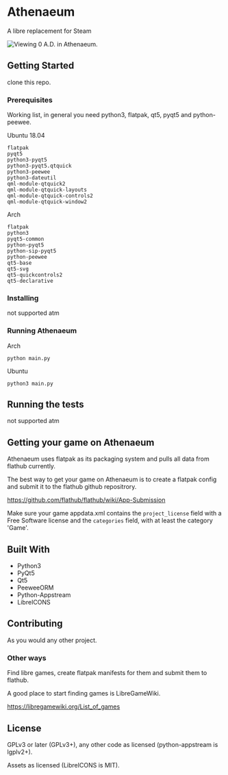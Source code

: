 # Athenaeum

A libre replacement for Steam

![Viewing 0 A.D. in Athenaeum.](https://matrix.org/_matrix/media/v1/download/matrix.org/AuGUNUQuBPRbnNDCTwCoovAQ)

## Getting Started

clone this repo.

### Prerequisites

Working list, in general you need python3, flatpak, qt5, pyqt5 and python-peewee.

Ubuntu 18.04

```
flatpak
pyqt5
python3-pyqt5
python3-pyqt5.qtquick
python3-peewee
python3-dateutil
qml-module-qtquick2
qml-module-qtquick-layouts
qml-module-qtquick-controls2
qml-module-qtquick-window2
```

Arch

```
flatpak
python3
pyqt5-common
python-pyqt5
python-sip-pyqt5
python-peewee
qt5-base
qt5-svg
qt5-quickcontrols2
qt5-declarative
```

### Installing

not supported atm

### Running Athenaeum

Arch

```
python main.py
```

Ubuntu

```
python3 main.py
```

## Running the tests

not supported atm

## Getting your game on Athenaeum

Athenaeum uses flatpak as its packaging system and pulls all data from flathub currently.

The best way to get your game on Athenaeum is to create a flatpak config and submit it to the flathub github repositrory.

https://github.com/flathub/flathub/wiki/App-Submission

Make sure your game appdata.xml contains the `project_license` field with a Free Software license and the `categories` field, with at least the category 'Game'.

## Built With

* Python3
* PyQt5
* Qt5
* PeeweeORM
* Python-Appstream
* LibreICONS

## Contributing

As you would any other project.

### Other ways

Find libre games, create flatpak manifests for them and submit them to flathub.

A good place to start finding games is LibreGameWiki.

https://libregamewiki.org/List_of_games

## License

GPLv3 or later (GPLv3+), any other code as licensed (python-appstream is lgplv2+).

Assets as licensed (LibreICONS is MIT).

